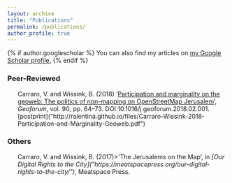 ```yaml
---
layout: archive
title: "Publications"
permalink: /publications/
author_profile: true
---
```


{% if author.googlescholar %}
  You can also find my articles on <u><a href="{{author.googlescholar}}">my Google Scholar profile</a>.</u>
{% endif %}

<h3 > Peer-Reviewed </h3>
<ul style="list-style: none;">
	<li>
	Carraro, V. and Wissink, B. (2018) ‘<a href="https://doi.org/10.1016/j.geoforum.2018.02.001">Participation and marginality on the geoweb: The politics of non-mapping on OpenStreetMap Jerusalem</a>’, <i>Geoforum</i>, vol. 90, pp. 64–73. DOI:10.1016/j.geoforum.2018.02.001.
	<br/>
	[postprint]("http://ralentina.github.io/files/Carraro-Wissink-2018-Participation-and-Marginality-Geoweb.pdf")
	</li>
  </ul>

  <h3> Others </h3>
  <ul style="list-style: none;">
	<li>
	Carraro, V. and Wissink, B. (2017)>'The Jerusalems on the Map’, in <i>[Our Digital Rights to the City]("https://meatspacepress.org/our-digital-rights-to-the-city/")</i>, Meatspace Press.
	</li>
</ul>

